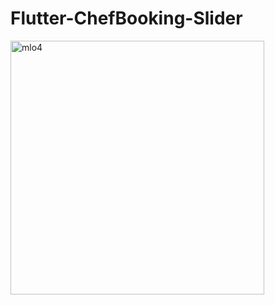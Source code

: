 

# Flutter-ChefBooking-Slider


<img width="406" alt="mlo4" src="https://github.com/fezhull/Flutter-ChefBooking-Slider/assets/36967859/7daaca2b-2ebe-4649-bee4-e8c047c1ae16">
